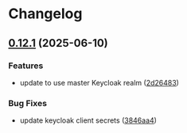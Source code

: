# Changelog

## [0.12.1](https://github.com/DiamondLightSource/graph-federation/compare/graph@v0.12.0...graph@v0.12.1) (2025-06-10)


### Features

* update to use master Keycloak realm ([2d26483](https://github.com/DiamondLightSource/graph-federation/commit/2d26483d15cb05dea754add250d72e649c96355f))


### Bug Fixes

* update keycloak client secrets ([3846aa4](https://github.com/DiamondLightSource/graph-federation/commit/3846aa4bfff044a7ea836c0b74325e7527d12d66))

